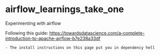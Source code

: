 # airflow_learnings_take_one
Experimenting with airflow


Following this guide:
https://towardsdatascience.com/a-complete-introduction-to-apache-airflow-b7e238a33df

    - The install instructions on this page put you in dependency hell 